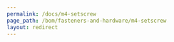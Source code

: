 ```yaml
---
permalink: /docs/m4-setscrew
page_path: /bom/fasteners-and-hardware/m4-setscrew
layout: redirect
---
```


